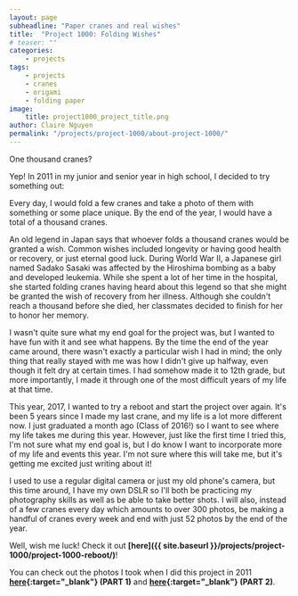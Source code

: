 ```yaml
---
layout: page
subheadline: "Paper cranes and real wishes"
title:  "Project 1000: Folding Wishes"
# teaser: ""
categories:
    - projects
tags:
    - projects
    - cranes
    - origami
    - folding paper
image:
    title: project1000_project_title.png
author: Claire Nguyen
permalink: "/projects/project-1000/about-project-1000/"
---
```

One thousand cranes?

Yep! In 2011 in my junior and senior year in high school, I decided to try something out:

Every day, I would fold a few cranes and take a photo of them with something or some place unique. By the end of the year, I would have a total of a thousand cranes.

An old legend in Japan says that whoever folds a thousand cranes would be granted a wish. Common wishes included longevity or having good health or recovery, or just eternal good luck. During World War II, a Japanese girl named Sadako Sasaki was affected by the Hiroshima bombing as a baby and developed leukemia. While she spent a lot of her time in the hospital, she started folding cranes having heard about this legend so that she might be granted the wish of recovery from her illness. Although she couldn't reach a thousand before she died, her classmates decided to finish for her to honor her memory.

I wasn't quite sure what my end goal for the project was, but I wanted to have fun with it and see what happens. By the time the end of the year came around, there wasn't exactly a particular wish I had in mind; the only thing that really stayed with me was how I didn't give up halfway, even though it felt dry at certain times. I had somehow made it to 12th grade, but more importantly, I made it through one of the most difficult years of my life at that time.

This year, 2017, I wanted to try a reboot and start the project over again. It's been 5 years since I made my last crane, and my life is a lot more different now. I just graduated a month ago (Class of 2016!) so I want to see where my life takes me during this year. However, just like the first time I tried this, I'm not sure what my end goal is, but I do know I want to incorporate more of my life and events this year. I'm not sure where this will take me, but it's getting me excited just writing about it!

I used to use a regular digital camera or just my old phone's camera, but this time around, I have my own DSLR so I'll both be practicing my photography skills as well as be able to take better shots. I will also, instead of a few cranes every day which amounts to over 300 photos, be making a handful of cranes every week and end with just 52 photos by the end of the year.

Well, wish me luck! Check it out **[here]({{ site.baseurl }}/projects/project-1000/project-1000-reboot/)**!

You can check out the photos I took when I did this project in 2011 **[here](https://www.facebook.com/media/set/?set=a.169972456377543.30971.100000943695001&type=1&l=085510f770){:target="_blank"} (PART 1)** and **[here](https://www.facebook.com/media/set/?set=a.222668147774640.51854.100000943695001&type=1&l=6f2ec44c97){:target="_blank"} (PART 2)**.
